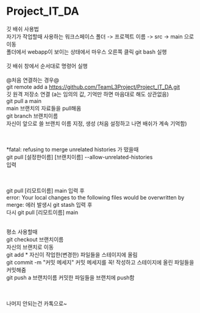 # Project_IT_DA<br>
깃 배쉬 사용법<br>
자기가 작업할때 사용하는 워크스페이스 폴더 -> 프로젝트 이름 -> src -> main 으로 이동<br>
폴더에서 webapp이 보이는 상태에서 마우스 오른쪽 클릭 git bash 실행<br>
<br>
깃 배쉬 창에서 순서대로 명령어 실행<br>  
@처음 연결하는 경우@<br>
git remote add a https://github.com/TeamL3Project/Project_IT_DA.git    <br>
   깃 원격 저장소 연결 (a는 임의의 값, 기억만 하면 마음대로 해도 상관없음)<br>
git pull a main                                                    
   main 브랜치의 자료들을 pull해옴<br>
git branch 브랜치이름                                               
   자신이 앞으로 쓸 브랜치 이름 지정, 생성 (처음 설정하고 나면 배쉬가 계속 기억함)<br>
<br><br>

*fatal: refusing to merge unrelated histories 가 떴을때<br>
git pull [설정한이름] [브랜치이름] --allow-unrelated-histories      
    입력       <br>
<br><br>

git pull [리모트이름] main 입력 후 <br>
error: Your local changes to the following files would be overwritten by merge:  에러 발생시
git stash 입력 후 <br> 다시 git pull [리모트이름] main
<br><br>


평소 사용할때<br>
git checkout 브랜치이름                                            
   자신의 브랜치로 이동<br>
git add *
    자신이 작업한(변경한) 파일들을 스테이지에 올림<br>
git commit -m "커밋 메세지"
    커밋 메세지를 꼭! 작성하고 스테이지에 올린 파일들을 커밋해줌<br>
git push a 브랜치이름
    커밋한 파일들을 브랜치에 push함<br>
<br><br>

나머지 안되는건 카톡으로~<br>

